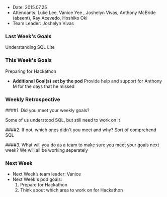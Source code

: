 * Date: 2015.07.25
* Attendants: Luke Lee, Vanice Yee , Joshelyn Vivas, Anthony McBride (absent), Ray Acevedo, Hoshiko Oki
* Team Leader: Joshelyn Vivas

### Last Week's Goals
Understanding SQL Lite

### This Week's Goals
Preparing for Hackathon

* **Additional Goal(s) set by the pod** 
Provide help and support for Anthony M for the days that he missed 

### Weekly Retrospective

####1. Did you meet your weekly goals?

Some of us understood SQL, but still need to work on it

####2. If not, which ones didn't you meet and why?
Sort of comprehend SQL 

####3. What will you do as a team to make sure you meet your goals next week?
We will all be working seperately

### Next Week

* Next Week’s team leader: Vanice 
* Next Week's pod goals:
  1. Prepare for Hackathon
  2. Think about which area to work on for Hackathon
 
